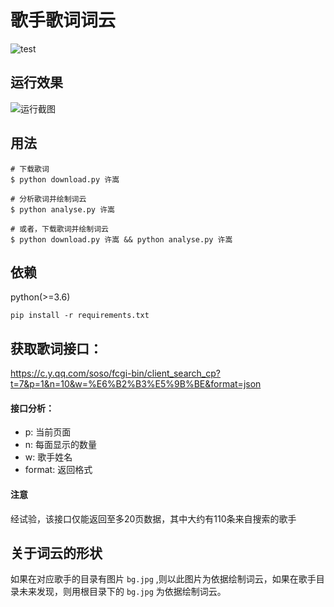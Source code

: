 # 歌手歌词词云
![test](https://github.com/qwertyyb/lyricswordcloud/workflows/test/badge.svg)

## 运行效果
![运行截图](https://puui.qpic.cn/vupload/0/1571202906332_p94wkus4c7j.png/0)

## 用法
```
# 下载歌词
$ python download.py 许嵩

# 分析歌词并绘制词云
$ python analyse.py 许嵩

# 或者，下载歌词并绘制词云
$ python download.py 许嵩 && python analyse.py 许嵩
```

## 依赖
python(>=3.6)
```
pip install -r requirements.txt
```

## 获取歌词接口：
https://c.y.qq.com/soso/fcgi-bin/client_search_cp?t=7&p=1&n=10&w=%E6%B2%B3%E5%9B%BE&format=json

#### 接口分析：
- p: 当前页面
- n: 每面显示的数量
- w: 歌手姓名
- format: 返回格式
#### 注意
经试验，该接口仅能返回至多20页数据，其中大约有110条来自搜索的歌手

## 关于词云的形状
如果在对应歌手的目录有图片 `bg.jpg` ,则以此图片为依据绘制词云，如果在歌手目录未来发现，则用根目录下的 `bg.jpg` 为依据绘制词云。
